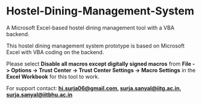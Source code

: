 # Hostel-Dining-Management-System

A Microsoft Excel-based hostel dining management tool with a VBA backend.

This hostel dining management system prototype is based on Microsoft Excel with VBA coding on the backend.

Please select **Disable all macros except digitally signed macros** from **File -> Options -> Trust Center -> Trust Center Settings -> Macro Settings** in the **Excel Workbook** for this tool to work.


For support contact:
**hi.surja06@gmail.com, surja.sanyal@iitg.ac.in, surja.sanyal@iitbhu.ac.in**

